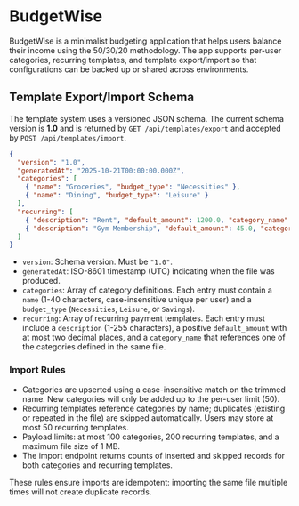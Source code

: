 ﻿# BudgetWise

BudgetWise is a minimalist budgeting application that helps users balance their income using the 50/30/20 methodology. The app supports per-user categories, recurring templates, and template export/import so that configurations can be backed up or shared across environments.

## Template Export/Import Schema

The template system uses a versioned JSON schema. The current schema version is **1.0** and is returned by `GET /api/templates/export` and accepted by `POST /api/templates/import`.

```json
{
  "version": "1.0",
  "generatedAt": "2025-10-21T00:00:00.000Z",
  "categories": [
    { "name": "Groceries", "budget_type": "Necessities" },
    { "name": "Dining", "budget_type": "Leisure" }
  ],
  "recurring": [
    { "description": "Rent", "default_amount": 1200.0, "category_name": "Rent" },
    { "description": "Gym Membership", "default_amount": 45.0, "category_name": "Fitness" }
  ]
}
```

- `version`: Schema version. Must be `"1.0"`.
- `generatedAt`: ISO-8601 timestamp (UTC) indicating when the file was produced.
- `categories`: Array of category definitions. Each entry must contain a `name` (1-40 characters, case-insensitive unique per user) and a `budget_type` (`Necessities`, `Leisure`, or `Savings`).
- `recurring`: Array of recurring payment templates. Each entry must include a `description` (1-255 characters), a positive `default_amount` with at most two decimal places, and a `category_name` that references one of the categories defined in the same file.

### Import Rules

- Categories are upserted using a case-insensitive match on the trimmed name. New categories will only be added up to the per-user limit (50).
- Recurring templates reference categories by name; duplicates (existing or repeated in the file) are skipped automatically. Users may store at most 50 recurring templates.
- Payload limits: at most 100 categories, 200 recurring templates, and a maximum file size of 1 MB.
- The import endpoint returns counts of inserted and skipped records for both categories and recurring templates.

These rules ensure imports are idempotent: importing the same file multiple times will not create duplicate records.
